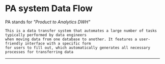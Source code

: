 PA system Data Flow
====

PA stands for *"Product to Analytics DWH"*

```
This is a data transfer system that automates a large number of tasks typically performed by data engineers
when moving data from one database to another. It features a user-friendly interface with a specific form
for users to fill out, which automatically generates all necessary processes for transferring data
```

----

